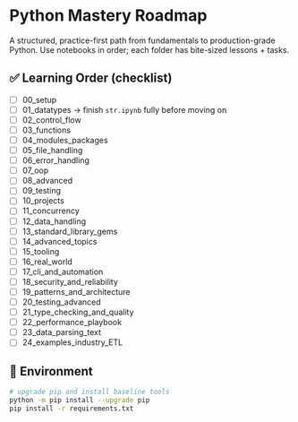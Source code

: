 # Python Mastery Roadmap

A structured, practice-first path from fundamentals to production-grade Python.
Use notebooks in order; each folder has bite-sized lessons + tasks.

## ✅ Learning Order (checklist)
- [ ] 00_setup
- [ ] 01_datatypes → finish `str.ipynb` fully before moving on
- [ ] 02_control_flow
- [ ] 03_functions
- [ ] 04_modules_packages
- [ ] 05_file_handling
- [ ] 06_error_handling
- [ ] 07_oop
- [ ] 08_advanced
- [ ] 09_testing
- [ ] 10_projects
- [ ] 11_concurrency
- [ ] 12_data_handling
- [ ] 13_standard_library_gems
- [ ] 14_advanced_topics
- [ ] 15_tooling
- [ ] 16_real_world
- [ ] 17_cli_and_automation
- [ ] 18_security_and_reliability
- [ ] 19_patterns_and_architecture
- [ ] 20_testing_advanced
- [ ] 21_type_checking_and_quality
- [ ] 22_performance_playbook
- [ ] 23_data_parsing_text
- [ ] 24_examples_industry_ETL

## 🔧 Environment
```bash
# upgrade pip and install baseline tools
python -m pip install --upgrade pip
pip install -r requirements.txt
